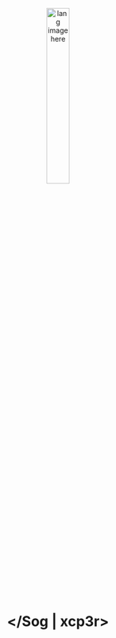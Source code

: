 <p align="center"><img width="30%" src="https://github.com/alansmathew/alansmathew/raw/master/lang.gif" alt="lang image here" /></p>

# <p align="center">  </Sog | xcp3r> </p> 
